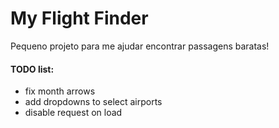 # My Flight Finder

Pequeno projeto para me ajudar encontrar passagens baratas!

#### TODO list:

- fix month arrows
- add dropdowns to select airports
- disable request on load